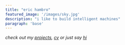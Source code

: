 ```yaml
---
title: "eric hambro"
featured_image: '/images/sky.jpg'
description: "i like to build intelligent machines"
paragraph: 'base'
---
```


*check out my [projects](./projects), [cv](./vitae) or just say [hi](./contact)*